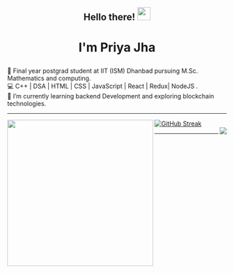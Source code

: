## <p align="center">Hello there! <img src="https://raw.githubusercontent.com/MartinHeinz/MartinHeinz/master/wave.gif" width="30px"></p>
# <p align="center">I'm Priya Jha  </p>
🔭 Final year postgrad student at IIT (ISM) Dhanbad pursuing M.Sc. Mathematics and computing. \
💻 C++ | DSA | HTML | CSS | JavaScript | React | Redux| NodeJS . \
🌱 I’m currently learning backend Development and exploring blockchain technologies. 

<hr>


<img align="left" src="https://github-readme-stats.vercel.app/api/top-langs/?username=mikasa-404&theme=radical&title_color=F16707&hide_border=true" width="335px" data-canonical->

[![GitHub Streak](http://github-readme-streak-stats.herokuapp.com?user=mikasa-404&hide_border=true&background=0D111700&border=943BDD00&fire=CB0044&sideNums=FC6401&currStreakLabel=ff96e6e&currStreakNum=E7E7E7FF&sideLabels=EFEFE6&dates=4F5D78&stroke=7F1DA2)](https://git.io/streak-stats)
<br>
<img align="right" src="https://komarev.com/ghpvc/?username=your-github-mikasa404&style=flat-square&color=232323">
<hr>
<!--
**mikasa-404/mikasa-404** is a ✨ _special_ ✨ repository because its `README.md` (this file) appears on your GitHub profile.

